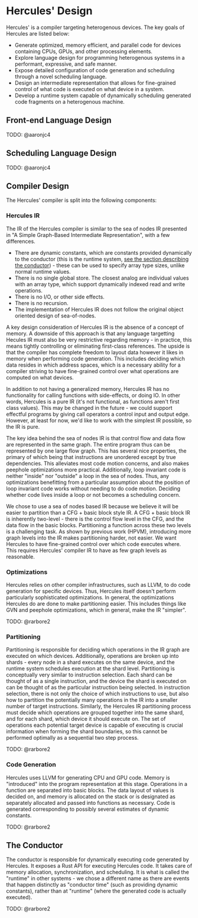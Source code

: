 # Hercules' Design

Hercules' is a compiler targeting heterogenous devices. The key goals of Hercules are listed below:

- Generate optimized, memory efficient, and parallel code for devices containing CPUs, GPUs, and other processing elements.
- Explore language design for programming heterogenous systems in a performant, expressive, and safe manner.
- Expose detailed configuration of code generation and scheduling through a novel scheduling language.
- Design an intermediate representation that allows for fine-grained control of what code is executed on what device in a system.
- Develop a runtime system capable of dynamically scheduling generated code fragments on a heterogenous machine.

## Front-end Language Design

TODO: @aaronjc4

## Scheduling Language Design

TODO: @aaronjc4

## Compiler Design

The Hercules' compiler is split into the following components:

### Hercules IR

The IR of the Hercules compiler is similar to the sea of nodes IR presented in "A Simple Graph-Based Intermediate Representation", with a few differences.

- There are dynamic constants, which are constants provided dynamically to the conductor (this is the runtime system, [see the section describing the conductor](#the-conductor)) - these can be used to specify array type sizes, unlike normal runtime values.
- There is no single global store. The closest analog are individual values with an array type, which support dynamically indexed read and write operations.
- There is no I/O, or other side effects.
- There is no recursion.
- The implementation of Hercules IR does not follow the original object oriented design of sea-of-nodes.

A key design consideration of Hercules IR is the absence of a concept of memory. A downside of this approach is that any language targetting Hecules IR must also be very restrictive regarding memory - in practice, this means tightly controlling or eliminating first-class references. The upside is that the compiler has complete freedom to layout data however it likes in memory when performing code generation. This includes deciding which data resides in which address spaces, which is a necessary ability for a compiler striving to have fine-grained control over what operations are computed on what devices.

In addition to not having a generalized memory, Hercules IR has no functionality for calling functions with side-effects, or doing IO. In other words, Hercules is a pure IR (it's not functional, as functions aren't first class values). This may be changed in the future - we could support effectful programs by giving call operators a control input and output edge. However, at least for now, we'd like to work with the simplest IR possible, so the IR is pure.

The key idea behind the sea of nodes IR is that control flow and data flow are represented in the same graph. The entire program thus can be represented by one large flow graph. This has several nice properties, the primary of which being that instructions are unordered except by true dependencies. This alleviates most code motion concerns, and also makes peephole optimizations more practical. Additionally, loop invariant code is neither "inside" nor "outside" a loop in the sea of nodes. Thus, any optimizations benefitting from a particular assumption about the position of loop invariant code works without needing to do code motion. Deciding whether code lives inside a loop or not becomes a scheduling concern.

We chose to use a sea of nodes based IR because we believe it will be easier to partition than a CFG + basic block style IR. A CFG + basic block IR is inherently two-level - there is the control flow level in the CFG, and the data flow in the basic blocks. Partitioning a function across these two levels is a challenging task. As shown by previous work (HPVM), introducing more graph levels into the IR makes partitioning harder, not easier. We want Hercules to have fine-grained control over which code executes where. This requires Hercules' compiler IR to have as few graph levels as reasonable.

### Optimizations

Hercules relies on other compiler infrastructures, such as LLVM, to do code generation for specific devices. Thus, Hercules itself doesn't perform particularly sophisticated optimizations. In general, the optimizations Hercules do are done to make partitioning easier. This includes things like GVN and peephole optimizations, which in general, make the IR "simpler".

TODO: @rarbore2

### Partitioning

Partitioning is responsible for deciding which operations in the IR graph are executed on which devices. Additionally, operations are broken up into shards - every node in a shard executes on the same device, and the runtime system schedules execution at the shard level. Partitioning is conceptually very similar to instruction selection. Each shard can be thought of as a single instruction, and the device the shard is executed on can be thought of as the particular instruction being selected. In instruction selection, there is not only the choice of which instructions to use, but also how to partition the potentially many operations in the IR into a smaller number of target instructions. Similarly, the Hercules IR partitioning process must decide which operations are grouped together into the same shard, and for each shard, which device it should execute on. The set of operations each potential target device is capable of executing is crucial information when forming the shard boundaries, so this cannot be performed optimally as a sequential two step process.

TODO: @rarbore2

### Code Generation

Hercules uses LLVM for generating CPU and GPU code. Memory is "introduced" into the program representation at this stage. Operations in a function are separated into basic blocks. The data layout of values is decided on, and memory is allocated on the stack or is designated as separately allocated and passed into functions as necessary. Code is generated corresponding to possibly several estimates of dynamic constants.

TODO: @rarbore2

## The Conductor

The conductor is responsible for dynamically executing code generated by Hercules. It exposes a Rust API for executing Hercules code. It takes care of memory allocation, synchronization, and scheduling. It is what is called the "runtime" in other systems - we chose a different name as there are events that happen distinctly as "conductor time" (such as providing dynamic constants), rather than at "runtime" (where the generated code is actually executed).

TODO: @rarbore2

